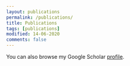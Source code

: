 ```yaml
---
layout: publications
permalink: /publications/
title: Publications
tags: [publications]
modified: 14-06-2020
comments: false
---
```


You can also browse my Google Scholar <a href="https://scholar.google.es/citations?hl=en&pli=1&user=ZEtKYf8AAAAJ" target="_blank">profile</a>.
